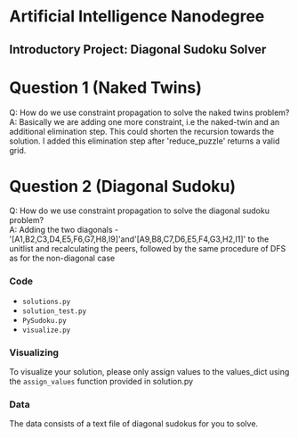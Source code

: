 # Artificial Intelligence Nanodegree
## Introductory Project: Diagonal Sudoku Solver

# Question 1 (Naked Twins)
Q: How do we use constraint propagation to solve the naked twins problem?  
A: Basically we are adding one more constraint, i.e the naked-twin and an additional elimination step. This could shorten the recursion towards the solution. I added this elimination step after 'reduce_puzzle' returns a valid grid. 

# Question 2 (Diagonal Sudoku)
Q: How do we use constraint propagation to solve the diagonal sudoku problem?  
A: Adding the two diagonals -'[A1,B2,C3,D4,E5,F6,G7,H8,I9]'and'[A9,B8,C7,D6,E5,F4,G3,H2,I1]' to the unitlist and recalculating the peers, followed by the same procedure of DFS as for the non-diagonal case 


### Code

* `solutions.py`  
* `solution_test.py` 
* `PySudoku.py` 
* `visualize.py` 

### Visualizing

To visualize your solution, please only assign values to the values_dict using the ```assign_values``` function provided in solution.py

### Data

The data consists of a text file of diagonal sudokus for you to solve.
